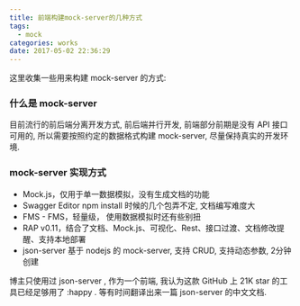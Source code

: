 ```yaml
---
title: 前端构建mock-server的几种方式
tags:
  - mock
categories: works
date: 2017-05-02 22:36:29
---
```


这里收集一些用来构建 mock-server 的方式:

### 什么是 mock-server

目前流行的前后端分离开发方式, 前后端并行开发, 前端部分前期是没有 API 接口可用的, 所以需要按照约定的数据格式构建 mock-server, 尽量保持真实的开发环境.

### mock-server 实现方式

- Mock.js，仅用于单一数据模拟，没有生成文档的功能
- Swagger Editor npm install 时候的几个包弄不定, 文档编写难度大
- FMS - FMS，轻量级， 使用数据模拟时还有些别扭
- RAP v0.11，结合了文档、Mock.js、可视化、Rest、接口过渡、文档修改提醒、支持本地部署
- json-server 基于 nodejs 的 mock-server, 支持 CRUD, 支持动态参数, 2分钟创建

博主只使用过 json-server , 作为一个前端, 我认为这款 GitHub 上 21K star 的工具已经足够用了 :happy .
等有时间翻译出来一篇 json-server 的中文文档.
